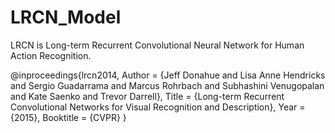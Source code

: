# LRCN_Model
LRCN is Long-term Recurrent Convolutional Neural Network for Human Action Recognition.

@inproceedings{lrcn2014,
Author = {Jeff Donahue and Lisa Anne Hendricks and Sergio Guadarrama and Marcus Rohrbach and Subhashini Venugopalan and Kate Saenko and Trevor Darrell},
Title = {Long-term Recurrent Convolutional Networks for Visual Recognition and Description},
Year  = {2015},
Booktitle = {CVPR}
}
